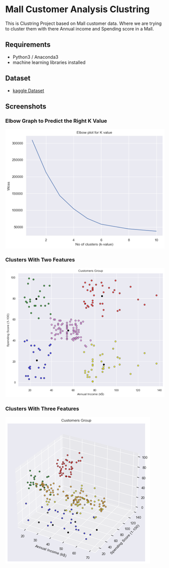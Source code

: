 # Mall Customer Analysis Clustring
This is Clustring Project based on Mall customer data. 
Where we are trying to cluster them with there Annual income and Spending score in a Mall.

## Requirements
- Python3 / Anaconda3
- machine learning libraries installed

## Dataset
- [kaggle Dataset](https://www.kaggle.com/roshansharma/mall-customers-clustering-analysis)

## Screenshots
### Elbow Graph to Predict the Right K Value
![](images/elbow_graph.png)
### Clusters With Two Features
![](images/clusters.png)
### Clusters With Three Features
![](images/cluster_multi.png)


  

  
